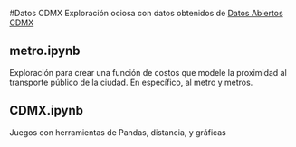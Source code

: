 #Datos CDMX
Exploración ociosa con datos obtenidos de [Datos Abiertos CDMX](https://datos.cdmx.gob.mx/pages/home/)

## metro.ipynb
Exploración para crear una función de costos que modele la proximidad al transporte público de la ciudad. En específico, al metro y metros. 

## CDMX.ipynb
Juegos con herramientas de Pandas, distancia, y gráficas